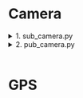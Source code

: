 # Camera

<details>
<summary>1. sub_camera.py </summary>

<br>

ROS를 이용하여 CompressedImage 유형의 Topic을 Subscribe 하고, 받은 이미지를 OpenCV를 통해 화면에 표시하는 역할
<br>

```python
rospy.init_node('camera', anonymous=True)
self.bridge=CvBridge()
```
 - 노드를 초기화하고 노드의 이름을 'camera' 설정
 - anonymous=True 로 설정하면 노드 이름이 중복되더라도 중복을 피하기 위해 무작위로 변경
 - ROS 이미지 메세지와 OpenCV 이미지 간의 변환을 담당하는 CvBridge 클래스의 인스턴스 생성

<br>

```python
self.image_sub = rospy.Subscriber("/image_jpeg/compressed", CompressedImage, self.callback)
rospy.spin()
```
 - MORAI Simulator에서 Publish 하는 CompressedImage 메세지 유형의 Topic ("/image_jpeg/compressed") Subscribe
 - 새로운 메세지가 도착할 때마다 self.callback 메서드 호출
 - 노드를 실행하고 노드가 종료되기 전까지 프로그램을 계속 실행하는 역할

<br>

```python
comp_img = self.bridge.compressed_imgmsg_to_cv2(data)
cv2.imshow("Image window", comp_img)
cv2.waitKey(1)
```
 - CvBridge를 이용하여 ROS의 CompressedImage 유형의 메세지를 OpenCV 이미지 유형으로 변환
 - OpenCV를 이용하여 "Image window" 라는 창에 'comp_img'표시
 - OpenCV 창을 업데이트하기 위한 대기 시간 설정 (1ms 동안 대기하면서 창 업데이트)

<br>

```python
if __name__ == '__main__':
    try:
        image_parser = IMGParser()
    except rospy.ROSInterruptException:
        pass
```
 - if __name__ == '__main__': 블록에서는 스크립트가 직접 실행될 때 다음 작업을 수행하게 하는 역할
 - try 블록 안에서 IMGParser 클래스의 인스턴스를 생성하여 이미치 처리 시작
 - ROS와 관련된 예외가 발생할 경우 해당 예외를 처리 (rospy.ROSInterruptExceptiondms ROS 노드가 중지될 때 발생하는 예외)

<br>

</details>

<details>
<summary>2. pub_camera.py </summary>

<br>

ROS를 이용하여 CompressedImage 유형의 Topic을 Subscribe 하고, 받은 이미지를 RGB 및 그레이스케일로 변환하여 두 가지 다른 이미지 Topic으로 Publish 하는 역할
<br>

```python
self.rgb_pub = rospy.Publisher('/camera_rgb_image', Image, queue_size=10)
self.gray_pub = rospy.Publisher('/camera_gray_img', Image, queue_size=10)
```
 - Image 메세지 유형의 '/camera_rgb_image' Topic을 Publish 하는 Publisher 객체 생성
 - Image 메세지 유형의 '/camera_gray_img' Topic을 Publish 하는 Publisher 객체 생성

<br>

```python
gray_img = cv2.cvtColor(img_bgr, cv2.COLOR_BGR2GRAY)
```
 - 색상 공간 변환 함수(cv2.cvtcolor)로 이미지의 색상 공간을 변경
 - Blue, Green, Red 채널 이미지를 단일 채널 그레이스케일 이미지로 변경

<br>

```python
rgb_img_msg=self.bridge.cv2_to_imgmsg(img_bgr, 'bgr8')
gray_img_msg =self.bridge.cv2_to_imgmsg(gray_img)
```
 - OpenCV 이미지를 ROS 이미지 메세지로 변환
 - 'bgr8'은 이미지의 인코딩 형식

<br>

```python
self.rgb_pub.publish(rgb_img_msg)
self.gray_pub.publish(gray_img_msg)
```
 - RGB 이미지 메세지를 '/camera_rgb_image' Topic으로 Publish
 - 그레이스케일 이미지 메세지를 '/camera_gray_img' Topic으로 Publish
</details>

<br>

# GPS